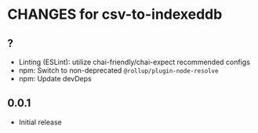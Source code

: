 # CHANGES for csv-to-indexeddb

## ?

- Linting (ESLint): utilize chai-friendly/chai-expect recommended configs
- npm: Switch to non-deprecated `@rollup/plugin-node-resolve`
- npm: Update devDeps

## 0.0.1

- Initial release
